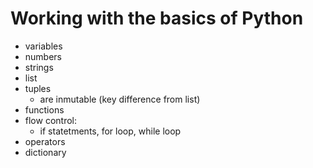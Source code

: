 # Working with the basics of Python

- variables
- numbers
- strings
- list
- tuples
    - are inmutable (key difference from list)
- functions
- flow control:
    - if statetments, for loop, while loop
- operators
- dictionary  


